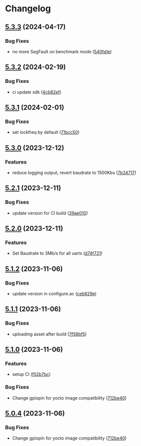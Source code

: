 # Changelog

## [5.3.3](https://github.com/hestiia-engineering/cgminer-hestiia-edition/compare/v5.3.2...v5.3.3) (2024-04-17)


### Bug Fixes

* no more SegFault on benchmark mode ([540fa1e](https://github.com/hestiia-engineering/cgminer-hestiia-edition/commit/540fa1e95b48054ee2ba2dca63fdbd8981d73f80))

## [5.3.2](https://github.com/hestiia-engineering/cgminer-hestiia-edition/compare/v5.3.1...v5.3.2) (2024-02-19)


### Bug Fixes

* ci update sdk ([4cb82ef](https://github.com/hestiia-engineering/cgminer-hestiia-edition/commit/4cb82ef014ec751d758386de2e28f0abec2c83d2))

## [5.3.1](https://github.com/hestiia-engineering/cgminer-hestiia-edition/compare/v5.3.0...v5.3.1) (2024-02-01)


### Bug Fixes

* set lockfreq by default ([71bcc50](https://github.com/hestiia-engineering/cgminer-hestiia-edition/commit/71bcc503a811606883c1bdfa2723cabd537555c6))

## [5.3.0](https://github.com/hestiia-engineering/cgminer-hestiia-edition/compare/v5.2.1...v5.3.0) (2023-12-12)


### Features

* reduce logging output, revert baudrate to 1500Kbs ([7b24717](https://github.com/hestiia-engineering/cgminer-hestiia-edition/commit/7b24717afe9482db6f4b479f3e93c73e7bbc5f84))

## [5.2.1](https://github.com/hestiia-engineering/cgminer-hestiia-edition/compare/v5.2.0...v5.2.1) (2023-12-11)


### Bug Fixes

* update version for CI build ([39ae010](https://github.com/hestiia-engineering/cgminer-hestiia-edition/commit/39ae0105cd7cf10e879b8dba781d8ef835aff1a7))

## [5.2.0](https://github.com/hestiia-engineering/cgminer-hestiia-edition/compare/v5.1.2...v5.2.0) (2023-12-11)


### Features

* Set Baudrate to 3Mb/s for all uarts ([d74f721](https://github.com/hestiia-engineering/cgminer-hestiia-edition/commit/d74f7219330cc03bdfe38bc395909416a8259c0a))

## [5.1.2](https://github.com/hestiia-engineering/cgminer-hestiia-edition/compare/v5.1.1...v5.1.2) (2023-11-06)


### Bug Fixes

* update version in configure.ac ([ceb829e](https://github.com/hestiia-engineering/cgminer-hestiia-edition/commit/ceb829ee1b74c914d57afddf483a4a60dc2c82fb))

## [5.1.1](https://github.com/hestiia-engineering/cgminer-hestiia-edition/compare/v5.1.0...v5.1.1) (2023-11-06)


### Bug Fixes

* uploading asset after build ([7f58bf5](https://github.com/hestiia-engineering/cgminer-hestiia-edition/commit/7f58bf5c0255824f9859d0e44129c7c4d79faad7))

## [5.1.0](https://github.com/hestiia-engineering/cgminer-hestiia-edition/compare/v5.0.4...v5.1.0) (2023-11-06)


### Features

* setup CI ([f52b7bc](https://github.com/hestiia-engineering/cgminer-hestiia-edition/commit/f52b7bcb61acdbefcb9c091a6d4022239311ce54))


### Bug Fixes

* Change gpiopin for yocto image compatibility ([712be40](https://github.com/hestiia-engineering/cgminer-hestiia-edition/commit/712be408ca105f5ac00ce0772df81ec8b245ccd2))

## [5.0.4](https://github.com/hestiia-engineering/cgminer-hestiia-edition/compare/v5.0.3...v5.0.4) (2023-11-06)


### Bug Fixes

* Change gpiopin for yocto image compatibility ([712be40](https://github.com/hestiia-engineering/cgminer-hestiia-edition/commit/712be408ca105f5ac00ce0772df81ec8b245ccd2))
